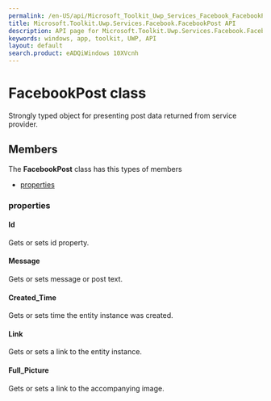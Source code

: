 ```yaml
---
permalink: /en-US/api/Microsoft_Toolkit_Uwp_Services_Facebook_FacebookPost.htm
title: Microsoft.Toolkit.Uwp.Services.Facebook.FacebookPost API 
description: API page for Microsoft.Toolkit.Uwp.Services.Facebook.FacebookPost
keywords: windows, app, toolkit, UWP, API
layout: default
search.product: eADQiWindows 10XVcnh
---
```



# FacebookPost class

Strongly typed object for presenting post data returned from service provider.

## Members

The **FacebookPost** class has this types of members

* [properties](#properties)

### properties

#### Id

Gets or sets id property.

#### Message

Gets or sets message or post text.

#### Created_Time

Gets or sets time the entity instance was created.

#### Link

Gets or sets a link to the entity instance.

#### Full_Picture

Gets or sets a link to the accompanying image.
